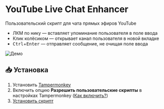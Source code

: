 # YouTube Live Chat Enhancer

Пользовательский скрипт для чата прямых эфиров YouTube

- ЛКМ по нику — вставляет упоминание пользователя в поле ввода
- Клик колёсиком — открывает канал пользователя в новой вкладке
- <kbd>Ctrl</kbd>+<kbd>Enter</kbd> — отправляет сообщение, не очищая поле ввода

![Демо](./demo.gif)

## 📥 Установка

1. Установить [Tampermonkey](https://www.tampermonkey.net/)
2. Включить опцию **Разрешить пользовательские скрипты** в настройках Tampermonkey ([Как включить?](https://www.tampermonkey.net/faq.php#Q209))
3. [Установить скрипт](https://github.com/jimorosuto/yt-live-chat-mentions-profiles/raw/main/script.user.js)

